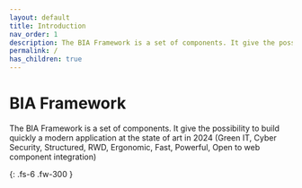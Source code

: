 ```yaml
---
layout: default
title: Introduction
nav_order: 1
description: The BIA Framework is a set of components. It give the possibility to build quickly a modern application at the state of art in 2021 (Green IT, Secure, Structured, RWD, Ergonomic, Fast, Powerful, Open to web component integration)
permalink: /
has_children: true
---
```


# BIA Framework

The BIA Framework is a set of components. It give the possibility to build quickly a modern application at the state of art in 2024 (Green IT, Cyber Security, Structured, RWD, Ergonomic, Fast, Powerful, Open to web component integration)

{: .fs-6 .fw-300 }